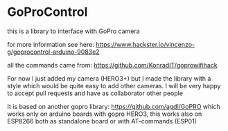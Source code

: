 # GoProControl
this is a library to interface with GoPro camera

for more information see here: https://www.hackster.io/vincenzo-g/goprocontrol-arduino-9083e2

all the commands came from: https://github.com/KonradIT/goprowifihack

For now I just added my camera (HERO3+) but I made the library with a style which would be quite easy to add other cameras. I will be very happy to accept pull requests and have as collaborator other people

It is based on another gopro library: https://github.com/agdl/GoPRO which works only on arduino boards with gopro HERO3, this works also on ESP8266 both as standalone board or with AT-commands (ESP01)
